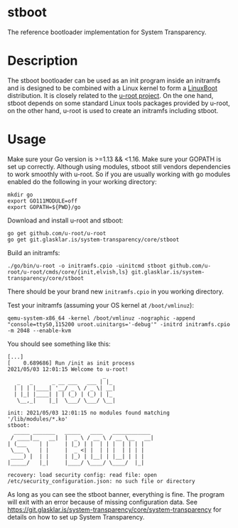 # stboot

The reference bootloader implementation for System Transparency.

# Description
The stboot bootloader can be used as an init program inside an initramfs and is designed to be combined with a Linux kernel to form a [LinuxBoot](https://www.linuxboot.org/) distribution. It is closely related to the [u-root project](https://github.com/u-root/u-root#u-root). On the one hand, stboot depends on some standard Linux tools packages provided by u-root, on the other hand, u-root is used to create an initramfs including stboot.

# Usage
Make sure your Go version is >=1.13 && <1.16. Make sure your GOPATH is set up correctly. Although using modules, stboot still vendors dependencies to work smoothly with u-root. So if you are usually working with go modules enabled do the following in your working directory:

```
mkdir go
export GO111MODULE=off
export GOPATH=${PWD}/go
```

Download and install u-root and stboot:
```
go get github.com/u-root/u-root
go get git.glasklar.is/system-transparency/core/stboot
```

Build an initramfs:
```
./go/bin/u-root -o initramfs.cpio -uinitcmd stboot github.com/u-root/u-root/cmds/core/{init,elvish,ls} git.glasklar.is/system-transparency/core/stboot
```
There should be your brand new `initramfs.cpio` in you working directory.

Test your initramfs (assuming your OS kernel at `/boot/vmlinuz`):
```
qemu-system-x86_64 -kernel /boot/vmlinuz -nographic -append "console=ttyS0,115200 uroot.uinitargs='-debug'" -initrd initramfs.cpio -m 2048 --enable-kvm
```

You should see something like this:
```
[...]
[    0.689686] Run /init as init process
2021/05/03 12:01:15 Welcome to u-root!
                              _
   _   _      _ __ ___   ___ | |_
  | | | |____| '__/ _ \ / _ \| __|
  | |_| |____| | | (_) | (_) | |_
   \__,_|    |_|  \___/ \___/ \__|

init: 2021/05/03 12:01:15 no modules found matching '/lib/modules/*.ko'
stboot: 
  _____ _______   _____   ____   ____________
 / ____|__   __|  |  _ \ / __ \ / __ \__   __|
| (___    | |     | |_) | |  | | |  | | | |   
 \___ \   | |     |  _ <| |  | | |  | | | |   
 ____) |  | |     | |_) | |__| | |__| | | |   
|_____/   |_|     |____/ \____/ \____/  |_|   

recovery: load security config: read file: open /etc/security_configuration.json: no such file or directory
```
As long as you can see the stboot banner, everything is fine. The program will exit with an error because of missing configuration data.
See https://git.glasklar.is/system-transparency/core/system-transparency for details on how to set up System Transparency.
